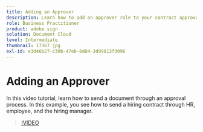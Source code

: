 ```yaml
---
title: Adding an Approver
description: Learn how to add an approver role to your contract approval process
role: Business Practitioner
product: adobe sign
solution: Document Cloud
level: Intermediate
thumbnail: 17367.jpg
exl-id: e3d46b27-c30b-47eb-8d84-3d99813f3096
---
```

# Adding an Approver

In this video tutorial, learn how to send a document through an approval process. In this example, you see how to send a hiring contract through HR, employee, and the hiring manager.

>[!VIDEO](https://video.tv.adobe.com/v/17367?hidetitle=true)
